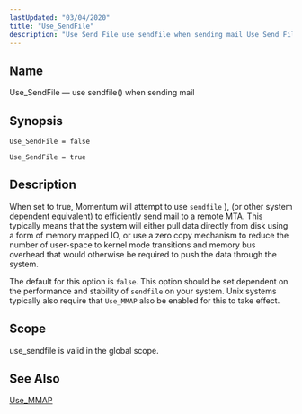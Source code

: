 ```yaml
---
lastUpdated: "03/04/2020"
title: "Use_SendFile"
description: "Use Send File use sendfile when sending mail Use Send File false Use Send File true When set to true Momentum will attempt to use sendfile or other system dependent equivalent to efficiently send mail to a remote MTA This typically means that the system will either pull data directly..."
---
```


<a name="conf.ref.use_sendfile"></a> 
## Name

Use_SendFile — use sendfile() when sending mail

## Synopsis

`Use_SendFile = false`

`Use_SendFile = true`

<a name="idp12402432"></a> 
## Description

When set to true, Momentum will attempt to use `sendfile` ), (or other system dependent equivalent) to efficiently send mail to a remote MTA. This typically means that the system will either pull data directly from disk using a form of memory mapped IO, or use a zero copy mechanism to reduce the number of user-space to kernel mode transitions and memory bus overhead that would otherwise be required to push the data through the system.

The default for this option is `false`. This option should be set dependent on the performance and stability of `sendfile` on your system. Unix systems typically also require that `Use_MMAP` also be enabled for this to take effect.

<a name="idp12406848"></a> 
## Scope

use_sendfile is valid in the global scope.

<a name="idp12408480"></a> 
## See Also

[Use_MMAP](/momentum/3/3-reference/3-reference-conf-ref-use-mmap)